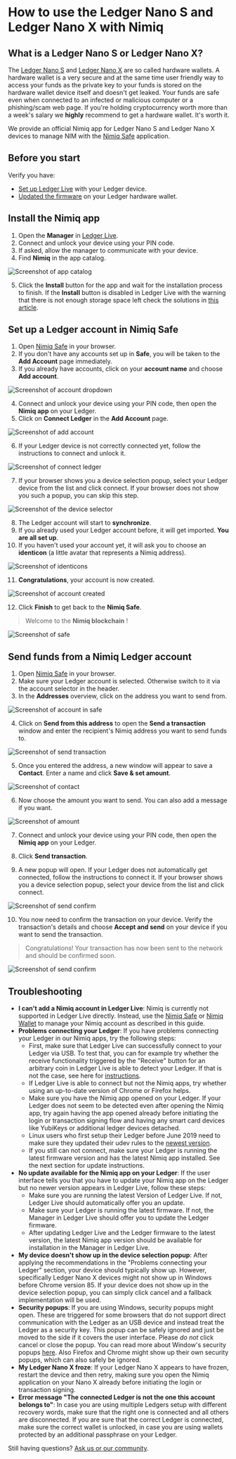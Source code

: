 # How to use the Ledger Nano S and Ledger Nano X with Nimiq

## What is a Ledger Nano S or Ledger Nano X?

The [Ledger Nano S](https://shop.ledger.com/products/ledger-nano-s) and
[Ledger Nano X](https://shop.ledger.com/pages/ledger-nano-x) are so called hardware wallets. A hardware wallet is a very secure and at the same time user friendly way to access your funds as the private key to your funds is stored on the hardware wallet device itself and doesn't get leaked. Your funds are safe even when connected to an infected or malicious computer or a phishing/scam web page. If you're holding cryptocurrency worth more than a week's salary we **highly** recommend to get a hardware wallet. It's worth it.

We provide an official Nimiq app for Ledger Nano S and Ledger Nano X devices to manage NIM with the [Nimiq Safe](https://safe.nimiq.com/) application.

## Before you start

Verify you have:

- [Set up Ledger Live](https://support.ledger.com/hc/en-us/articles/360006395233) with your Ledger device.
- [Updated the firmware](https://support.ledgerwallet.com/hc/en-us/articles/360002731113) on your Ledger hardware wallet.

## Install the Nimiq app

1. Open the **Manager** in [Ledger Live](https://ledger.com/live).
2. Connect and unlock your device using your PIN code.
3. If asked, allow the manager to communicate with your device.
4. Find **Nimiq** in the app catalog.

![Screenshot of app catalog](resources/ledger-guide-install-app.png)

5. Click the **Install** button for the app and wait for the installation process to finish. If the **Install** button is disabled in Ledger Live with the warning that there is not enough storage space left check the solutions in [this article](https://support.ledgerwallet.com/hc/en-us/articles/115005171425-Unable-to-install-application).

## Set up a Ledger account in Nimiq Safe

1. Open [Nimiq Safe](https://safe.nimiq.com/) in your browser.
2. If you don't have any accounts set up in **Safe**, you will be taken to the **Add Account** page immediately.
3. If you already have accounts, click on your **account name** and choose **Add account**.

![Screenshot of account dropdown](resources/ledger-guide-add-account.png)

4. Connect and unlock your device using your PIN code, then open the **Nimiq app** on your Ledger.
5. Click on **Connect Ledger** in the **Add Account** page.

![Screenshot of add account](resources/ledger-guide-connect-ledger.png)

6. If your Ledger device is not correctly connected yet, follow the instructions to connect and unlock it.

![Screenshot of connect ledger](resources/ledger-guide-import-addresses.png)

7. If your browser shows you a device selection popup, select your Ledger device from the list and click connect. If your browser does not show you such a popup, you can skip this step.

![Screenshot of the device selector](resources/ledger-guide-select-device.png)

8. The Ledger account will start to **synchronize**.
9. If you already used your Ledger account before, it will get imported. **You are all set up**.
10. If you haven't used your account yet, it will ask you to choose an **identicon** (a little avatar that represents a Nimiq address).

![Screenshot of identicons](resources/ledger-guide-identicon.png)

11. **Congratulations**, your account is now created.

![Screenshot of account created](resources/ledger-guide-created.png)

12. Click **Finish** to get back to the **Nimiq Safe**.

> Welcome to the **Nimiq blockchain** !

![Screenshot of safe](resources/ledger-guide-welcome.png)

## Send funds from a Nimiq Ledger account

1. Open [Nimiq Safe](https://safe.nimiq.com/) in your browser.
2. Make sure your Ledger account is selected. Otherwise switch to it via the account selector in the header.
3. In the **Addresses** overview, click on the address you want to send from.

![Screenshot of account in safe](resources/ledger-guide-send.png)

4. Click on **Send from this address** to open the **Send a transaction** window and enter the recipient's Nimiq address you want to send funds to.

![Screenshot of send transaction](resources/ledger-guide-send-2.png)

5. Once you entered the address, a new window will appear to save a **Contact**. Enter a name and click **Save & set amount**.

![Screenshot of contact](resources/ledger-guide-contact.png)

6. Now choose the amount you want to send. You can also add a message if you want.

![Screenshot of amount](resources/ledger-guide-amount.png)

7. Connect and unlock your device using your PIN code, then open the **Nimiq app** on your Ledger.

8. Click **Send transaction**.

9. A new popup will open. If your Ledger does not automatically get connected, follow the instructions to connect it. If your browser shows you a device selection popup, select your device from the list and click connect.

![Screenshot of send confirm](resources/ledger-guide-send-confirm.png)

10. You now need to confirm the transaction on your device. Verify the transaction's details and choose **Accept and send** on your device if you want to send the transaction.

> Congratulations! Your transaction has now been sent to the network and should be confirmed soon.

![Screenshot of send confirm](resources/ledger-guide-confirmed.png)

## Troubleshooting

- **I can't add a Nimiq account in Ledger Live**: Nimiq is currently not supported in Ledger Live directly. Instead, use the [Nimiq Safe](https://safe.nimiq.com) or [Nimiq Wallet](https://wallet.nimiq.com) to manage your Nimiq account as described in this guide.
- **Problems connecting your Ledger**: If you have problems connecting your Ledger in our Nimiq apps, try the following steps:
    - First, make sure that Ledger Live can successfully connect to your Ledger via USB. To test that, you can for example try whether the receive functionality triggered by the "Receive" button for an arbitrary coin in Ledger Live is able to detect your Ledger. If that is not the case, see here for [instructions](https://support.ledger.com/hc/en-us/articles/115005165269-Fix-connection-issues).
    - If Ledger Live is able to connect but not the Nimiq apps, try whether using an up-to-date version of Chrome or Firefox helps.
    - Make sure you have the Nimiq app opened on your Ledger. <!-- The following applies only to U2F and WebAuthn and could maybe be removed in the future --> If your Ledger does not seem to be detected even after opening the Nimiq app, try again having the app opened already before initiating the login or transaction signing flow and having any smart card devices like YubiKeys or additional ledger devices detached.
    - Linux users who first setup their Ledger before June 2019 need to make sure they updated their udev rules to the [newest version](https://github.com/LedgerHQ/udev-rules/blob/master/20-hw1.rules).
    - If you still can not connect, make sure your Ledger is running the latest firmware version and has the latest Nimiq app installed. See the next section for update instructions.
- **No update available for the Nimiq app on your Ledger**: If the user interface tells you that you have to update your Nimiq app on the Ledger but no newer version appears in Ledger Live, follow these steps:
    - Make sure you are running the latest Version of Ledger Live. If not, Ledger Live should automatically offer you an update.
    - Make sure your Ledger is running the latest firmware. If not, the Manager in Ledger Live should offer you to update the Ledger firmware.
    - After updating Ledger Live and the Ledger firmware to the latest version, the latest Nimiq app version should be available for installation in the Manager in Ledger Live.
- **My device doesn't show up in the device selection popup**: After applying the recommendations in the "Problems connecting your Ledger" section, your device should typically show up. However, specifically Ledger Nano X devices might not show up in Windows before Chrome version 85. If your device does not show up in the device selection popup, you can simply click cancel and a fallback implementation will be used.
- **Security popups**: If you are using Windows, security popups might open. These are triggered for some browsers that do not support direct communication with the Ledger as an USB device and instead treat the Ledger as a security key. This popup can be safely ignored and just be moved to the side if it covers the user interface. Please *do not* click cancel or close the popup. You can read more about Window's security popups [here](https://support.ledger.com/hc/en-us/articles/360023190873). Also Firefox and Chrome might show up their own security popups, which can also safely be ignored.
- **My Ledger Nano X froze**: If your Ledger Nano X appears to have frozen, restart the device and then retry, making sure you open the Nimiq application on your Nano X already before initiating the login or transaction signing.
- **Error message "The connected Ledger is not the one this account belongs to"**: In case you are using multiple Ledgers setup with different recovery words, make sure that the right one is connected and all others are disconnected. If you are sure that the correct Ledger is connected, make sure the correct wallet is unlocked, in case you are using wallets protected by an additional passphrase on your Ledger.

Still having questions? [Ask us or our community](https://www.nimiq.com/community/).

